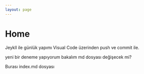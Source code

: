 ```yaml
---
layout: page
---
```

# Home

Jeykll ile günlük yapımı Visual Code üzerinden push ve commit ile.

yeni bir deneme yapıyorum bakalım md dosyası değişecek mi?

Burası index.md dosyası